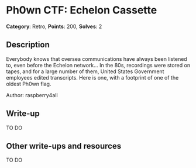 # Ph0wn CTF: Echelon Cassette

**Category**: Retro, **Points**: 200, **Solves**: 2

## Description

Everybody knows that oversea communications have always been listened to,
even before the Echelon network...
In the 80s, recordings were stored on tapes, and for a large number of them,
United States Government employees edited transcripts. Here is one, with a
footprint of one of the oldest Ph0wn flag.

Author: raspberry4all


## Write-up

TO DO

## Other write-ups and resources

TO DO
